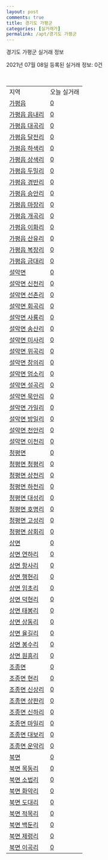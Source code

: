 ```yaml
---
layout: post
comments: true
title: 경기도 가평군
categories: [실거래가]
permalink: /apt/경기도 가평군
---
```


경기도 가평군 실거래 정보

2021년 07월 08일 등록된 실거래 정보: 0건

<script type="text/javascript">
  google.charts.load('current', {'packages':['corechart']});
  google.charts.setOnLoadCallback(drawChart);

  function drawChart() {
    var data = google.visualization.arrayToDataTable([['거래일', '매매', '전월세', '전매'], ['20-07', 15, 9, 3], ['20-08', 21, 12, 1], ['20-09', 23, 11, 0], ['20-10', 23, 22, 0], ['20-11', 24, 18, 1], ['20-12', 23, 10, 1], ['21-01', 31, 15, 8], ['21-02', 36, 19, 16], ['21-03', 42, 19, 10], ['21-04', 25, 11, 6], ['21-05', 26, 12, 6], ['21-06', 30, 4, 6], ['21-07', 1, 0, 0]]);

    var options = {
      title: '최근 유형별 거래량 추이',
      legend: { position: 'bottom' }
    };

    var chart = new google.visualization.LineChart(document.getElementById('columnchart_material'));
    chart.draw(data, (options));
  }
</script>

<div id="columnchart_material" style="width: 95%; margin-left: -35px"></div>
<br>
<table class="sortable">
  <tr>
    <td>지역</td>
    <td>오늘 실거래</td>
  </tr>

  
  <tr class="item">
    <td><a href="경기도 가평군 가평읍">가평읍</a></td>
    <td><a href="경기도 가평군 가평읍">0</a></td>
  </tr>
    

  <tr class="item">
    <td><a href="경기도 가평군 가평읍 읍내리">가평읍 읍내리</a></td>
    <td><a href="경기도 가평군 가평읍 읍내리">0</a></td>
  </tr>
    

  <tr class="item">
    <td><a href="경기도 가평군 가평읍 대곡리">가평읍 대곡리</a></td>
    <td><a href="경기도 가평군 가평읍 대곡리">0</a></td>
  </tr>
    

  <tr class="item">
    <td><a href="경기도 가평군 가평읍 달전리">가평읍 달전리</a></td>
    <td><a href="경기도 가평군 가평읍 달전리">0</a></td>
  </tr>
    

  <tr class="item">
    <td><a href="경기도 가평군 가평읍 하색리">가평읍 하색리</a></td>
    <td><a href="경기도 가평군 가평읍 하색리">0</a></td>
  </tr>
    

  <tr class="item">
    <td><a href="경기도 가평군 가평읍 상색리">가평읍 상색리</a></td>
    <td><a href="경기도 가평군 가평읍 상색리">0</a></td>
  </tr>
    

  <tr class="item">
    <td><a href="경기도 가평군 가평읍 두밀리">가평읍 두밀리</a></td>
    <td><a href="경기도 가평군 가평읍 두밀리">0</a></td>
  </tr>
    

  <tr class="item">
    <td><a href="경기도 가평군 가평읍 경반리">가평읍 경반리</a></td>
    <td><a href="경기도 가평군 가평읍 경반리">0</a></td>
  </tr>
    

  <tr class="item">
    <td><a href="경기도 가평군 가평읍 승안리">가평읍 승안리</a></td>
    <td><a href="경기도 가평군 가평읍 승안리">0</a></td>
  </tr>
    

  <tr class="item">
    <td><a href="경기도 가평군 가평읍 마장리">가평읍 마장리</a></td>
    <td><a href="경기도 가평군 가평읍 마장리">0</a></td>
  </tr>
    

  <tr class="item">
    <td><a href="경기도 가평군 가평읍 개곡리">가평읍 개곡리</a></td>
    <td><a href="경기도 가평군 가평읍 개곡리">0</a></td>
  </tr>
    

  <tr class="item">
    <td><a href="경기도 가평군 가평읍 이화리">가평읍 이화리</a></td>
    <td><a href="경기도 가평군 가평읍 이화리">0</a></td>
  </tr>
    

  <tr class="item">
    <td><a href="경기도 가평군 가평읍 산유리">가평읍 산유리</a></td>
    <td><a href="경기도 가평군 가평읍 산유리">0</a></td>
  </tr>
    

  <tr class="item">
    <td><a href="경기도 가평군 가평읍 복장리">가평읍 복장리</a></td>
    <td><a href="경기도 가평군 가평읍 복장리">0</a></td>
  </tr>
    

  <tr class="item">
    <td><a href="경기도 가평군 가평읍 금대리">가평읍 금대리</a></td>
    <td><a href="경기도 가평군 가평읍 금대리">0</a></td>
  </tr>
    

  <tr class="item">
    <td><a href="경기도 가평군 설악면">설악면</a></td>
    <td><a href="경기도 가평군 설악면">0</a></td>
  </tr>
    

  <tr class="item">
    <td><a href="경기도 가평군 설악면 신천리">설악면 신천리</a></td>
    <td><a href="경기도 가평군 설악면 신천리">0</a></td>
  </tr>
    

  <tr class="item">
    <td><a href="경기도 가평군 설악면 선촌리">설악면 선촌리</a></td>
    <td><a href="경기도 가평군 설악면 선촌리">0</a></td>
  </tr>
    

  <tr class="item">
    <td><a href="경기도 가평군 설악면 회곡리">설악면 회곡리</a></td>
    <td><a href="경기도 가평군 설악면 회곡리">0</a></td>
  </tr>
    

  <tr class="item">
    <td><a href="경기도 가평군 설악면 사룡리">설악면 사룡리</a></td>
    <td><a href="경기도 가평군 설악면 사룡리">0</a></td>
  </tr>
    

  <tr class="item">
    <td><a href="경기도 가평군 설악면 송산리">설악면 송산리</a></td>
    <td><a href="경기도 가평군 설악면 송산리">0</a></td>
  </tr>
    

  <tr class="item">
    <td><a href="경기도 가평군 설악면 미사리">설악면 미사리</a></td>
    <td><a href="경기도 가평군 설악면 미사리">0</a></td>
  </tr>
    

  <tr class="item">
    <td><a href="경기도 가평군 설악면 위곡리">설악면 위곡리</a></td>
    <td><a href="경기도 가평군 설악면 위곡리">0</a></td>
  </tr>
    

  <tr class="item">
    <td><a href="경기도 가평군 설악면 창의리">설악면 창의리</a></td>
    <td><a href="경기도 가평군 설악면 창의리">0</a></td>
  </tr>
    

  <tr class="item">
    <td><a href="경기도 가평군 설악면 엄소리">설악면 엄소리</a></td>
    <td><a href="경기도 가평군 설악면 엄소리">0</a></td>
  </tr>
    

  <tr class="item">
    <td><a href="경기도 가평군 설악면 설곡리">설악면 설곡리</a></td>
    <td><a href="경기도 가평군 설악면 설곡리">0</a></td>
  </tr>
    

  <tr class="item">
    <td><a href="경기도 가평군 설악면 묵안리">설악면 묵안리</a></td>
    <td><a href="경기도 가평군 설악면 묵안리">0</a></td>
  </tr>
    

  <tr class="item">
    <td><a href="경기도 가평군 설악면 가일리">설악면 가일리</a></td>
    <td><a href="경기도 가평군 설악면 가일리">0</a></td>
  </tr>
    

  <tr class="item">
    <td><a href="경기도 가평군 설악면 방일리">설악면 방일리</a></td>
    <td><a href="경기도 가평군 설악면 방일리">0</a></td>
  </tr>
    

  <tr class="item">
    <td><a href="경기도 가평군 설악면 천안리">설악면 천안리</a></td>
    <td><a href="경기도 가평군 설악면 천안리">0</a></td>
  </tr>
    

  <tr class="item">
    <td><a href="경기도 가평군 설악면 이천리">설악면 이천리</a></td>
    <td><a href="경기도 가평군 설악면 이천리">0</a></td>
  </tr>
    

  <tr class="item">
    <td><a href="경기도 가평군 청평면">청평면</a></td>
    <td><a href="경기도 가평군 청평면">0</a></td>
  </tr>
    

  <tr class="item">
    <td><a href="경기도 가평군 청평면 청평리">청평면 청평리</a></td>
    <td><a href="경기도 가평군 청평면 청평리">0</a></td>
  </tr>
    

  <tr class="item">
    <td><a href="경기도 가평군 청평면 상천리">청평면 상천리</a></td>
    <td><a href="경기도 가평군 청평면 상천리">0</a></td>
  </tr>
    

  <tr class="item">
    <td><a href="경기도 가평군 청평면 하천리">청평면 하천리</a></td>
    <td><a href="경기도 가평군 청평면 하천리">0</a></td>
  </tr>
    

  <tr class="item">
    <td><a href="경기도 가평군 청평면 대성리">청평면 대성리</a></td>
    <td><a href="경기도 가평군 청평면 대성리">0</a></td>
  </tr>
    

  <tr class="item">
    <td><a href="경기도 가평군 청평면 호명리">청평면 호명리</a></td>
    <td><a href="경기도 가평군 청평면 호명리">0</a></td>
  </tr>
    

  <tr class="item">
    <td><a href="경기도 가평군 청평면 고성리">청평면 고성리</a></td>
    <td><a href="경기도 가평군 청평면 고성리">0</a></td>
  </tr>
    

  <tr class="item">
    <td><a href="경기도 가평군 청평면 삼회리">청평면 삼회리</a></td>
    <td><a href="경기도 가평군 청평면 삼회리">0</a></td>
  </tr>
    

  <tr class="item">
    <td><a href="경기도 가평군 상면">상면</a></td>
    <td><a href="경기도 가평군 상면">0</a></td>
  </tr>
    

  <tr class="item">
    <td><a href="경기도 가평군 상면 연하리">상면 연하리</a></td>
    <td><a href="경기도 가평군 상면 연하리">0</a></td>
  </tr>
    

  <tr class="item">
    <td><a href="경기도 가평군 상면 항사리">상면 항사리</a></td>
    <td><a href="경기도 가평군 상면 항사리">0</a></td>
  </tr>
    

  <tr class="item">
    <td><a href="경기도 가평군 상면 행현리">상면 행현리</a></td>
    <td><a href="경기도 가평군 상면 행현리">0</a></td>
  </tr>
    

  <tr class="item">
    <td><a href="경기도 가평군 상면 임초리">상면 임초리</a></td>
    <td><a href="경기도 가평군 상면 임초리">0</a></td>
  </tr>
    

  <tr class="item">
    <td><a href="경기도 가평군 상면 덕현리">상면 덕현리</a></td>
    <td><a href="경기도 가평군 상면 덕현리">0</a></td>
  </tr>
    

  <tr class="item">
    <td><a href="경기도 가평군 상면 태봉리">상면 태봉리</a></td>
    <td><a href="경기도 가평군 상면 태봉리">0</a></td>
  </tr>
    

  <tr class="item">
    <td><a href="경기도 가평군 상면 상동리">상면 상동리</a></td>
    <td><a href="경기도 가평군 상면 상동리">0</a></td>
  </tr>
    

  <tr class="item">
    <td><a href="경기도 가평군 상면 율길리">상면 율길리</a></td>
    <td><a href="경기도 가평군 상면 율길리">0</a></td>
  </tr>
    

  <tr class="item">
    <td><a href="경기도 가평군 상면 봉수리">상면 봉수리</a></td>
    <td><a href="경기도 가평군 상면 봉수리">0</a></td>
  </tr>
    

  <tr class="item">
    <td><a href="경기도 가평군 상면 원흥리">상면 원흥리</a></td>
    <td><a href="경기도 가평군 상면 원흥리">0</a></td>
  </tr>
    

  <tr class="item">
    <td><a href="경기도 가평군 조종면">조종면</a></td>
    <td><a href="경기도 가평군 조종면">0</a></td>
  </tr>
    

  <tr class="item">
    <td><a href="경기도 가평군 조종면 현리">조종면 현리</a></td>
    <td><a href="경기도 가평군 조종면 현리">0</a></td>
  </tr>
    

  <tr class="item">
    <td><a href="경기도 가평군 조종면 신상리">조종면 신상리</a></td>
    <td><a href="경기도 가평군 조종면 신상리">0</a></td>
  </tr>
    

  <tr class="item">
    <td><a href="경기도 가평군 조종면 상판리">조종면 상판리</a></td>
    <td><a href="경기도 가평군 조종면 상판리">0</a></td>
  </tr>
    

  <tr class="item">
    <td><a href="경기도 가평군 조종면 신하리">조종면 신하리</a></td>
    <td><a href="경기도 가평군 조종면 신하리">0</a></td>
  </tr>
    

  <tr class="item">
    <td><a href="경기도 가평군 조종면 마일리">조종면 마일리</a></td>
    <td><a href="경기도 가평군 조종면 마일리">0</a></td>
  </tr>
    

  <tr class="item">
    <td><a href="경기도 가평군 조종면 대보리">조종면 대보리</a></td>
    <td><a href="경기도 가평군 조종면 대보리">0</a></td>
  </tr>
    

  <tr class="item">
    <td><a href="경기도 가평군 조종면 운악리">조종면 운악리</a></td>
    <td><a href="경기도 가평군 조종면 운악리">0</a></td>
  </tr>
    

  <tr class="item">
    <td><a href="경기도 가평군 북면">북면</a></td>
    <td><a href="경기도 가평군 북면">0</a></td>
  </tr>
    

  <tr class="item">
    <td><a href="경기도 가평군 북면 목동리">북면 목동리</a></td>
    <td><a href="경기도 가평군 북면 목동리">0</a></td>
  </tr>
    

  <tr class="item">
    <td><a href="경기도 가평군 북면 소법리">북면 소법리</a></td>
    <td><a href="경기도 가평군 북면 소법리">0</a></td>
  </tr>
    

  <tr class="item">
    <td><a href="경기도 가평군 북면 화악리">북면 화악리</a></td>
    <td><a href="경기도 가평군 북면 화악리">0</a></td>
  </tr>
    

  <tr class="item">
    <td><a href="경기도 가평군 북면 도대리">북면 도대리</a></td>
    <td><a href="경기도 가평군 북면 도대리">0</a></td>
  </tr>
    

  <tr class="item">
    <td><a href="경기도 가평군 북면 적목리">북면 적목리</a></td>
    <td><a href="경기도 가평군 북면 적목리">0</a></td>
  </tr>
    

  <tr class="item">
    <td><a href="경기도 가평군 북면 백둔리">북면 백둔리</a></td>
    <td><a href="경기도 가평군 북면 백둔리">0</a></td>
  </tr>
    

  <tr class="item">
    <td><a href="경기도 가평군 북면 제령리">북면 제령리</a></td>
    <td><a href="경기도 가평군 북면 제령리">0</a></td>
  </tr>
    

  <tr class="item">
    <td><a href="경기도 가평군 북면 이곡리">북면 이곡리</a></td>
    <td><a href="경기도 가평군 북면 이곡리">0</a></td>
  </tr>
    


</table>


    